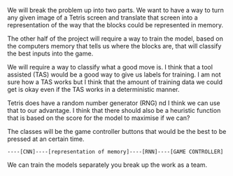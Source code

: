 We will break the problem up into two parts. We want to have a way to turn any given image of a Tetris screen and translate that screen into a representation of the way that the blocks could be represented in memory.

The other half of the project will require a way to train the model, based on the computers memory that tells us where the blocks are, that will classify the best inputs into the game.

We will require a way to classify what a good move is. I think that a tool assisted (TAS) would be a good way to give us labels for training. I am not sure how a TAS works but I think that the amount of training data we could get is okay even if the TAS works in a deterministic manner.

Tetris does have a random number generator (RNG) nd I think we can use that to our advantage. I think that there should also be a heuristic function that is based on the score for the model to maximise if we can?

The classes will be the game controller buttons that would be the best to be pressed at an certain time.

```
----[CNN]----[representation of memory]----[RNN]----[GAME CONTROLLER]
```

We can train the models separately you break up the work as a team.
